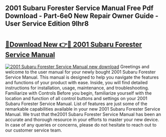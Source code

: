 ## 2001 Subaru Forester Service Manual Free Pdf Download - Part-6e0 New Repair Owner Guide - User Service Edition 9lhr8

# <h2><a href="http://bc26304.oget.top/?id=2001+Subaru+Forester+Service+Manual">🔗Download New 👉🔴 2001 Subaru Forester Service Manual</a></h2>

[![2001 Subaru Forester Service Manual new download](https://i.imgur.com/5g1atiW.png)](http://bc26304.oget.top/?id=2001+Subaru+Forester+Service+Manual)
Greetings and welcome to the user manual for your newly bought 2001 Subaru Forester Service Manual. This manual is designed to help you navigate the features and functions of your product with ease. Inside, you will find detailed instructions for installation, usage, maintenance, and troubleshooting. Familiarize with Controls Before you begin, familiarize yourself with the location and function of all control buttons and settings on your 2001 Subaru Forester Service Manual. List of features are just some of the remarkable capabilities available in your new 2001 Subaru Forester Service Manual. We trust that the2001 Subaru Forester Service Manual has been an accurate and thorough resource in your efforts to master your new device. In case of any queries or concerns, please do not hesitate to reach out to our customer service team.
